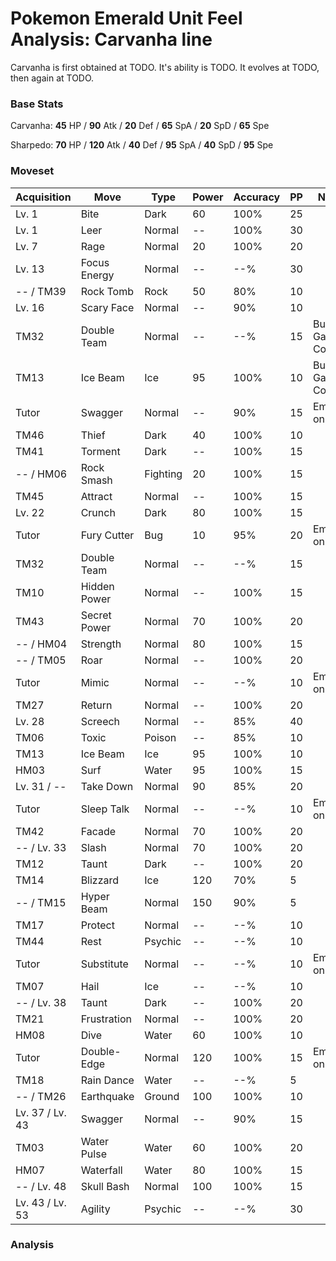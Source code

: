 # Pokemon Emerald Unit Feel Analysis: Carvanha line

Carvanha is first obtained at TODO. It's ability is TODO. It evolves at TODO, then again at TODO.

### Base Stats

Carvanha: **45** HP / **90** Atk / **20** Def / **65** SpA / **20** SpD / **65** Spe

Sharpedo: **70** HP / **120** Atk / **40** Def / **95** SpA / **40** SpD / **95** Spe

### Moveset

|Acquisition    |Move        |Type    |Power|Accuracy|PP |Notes                    |
|---            |---         |---     |---  |---     |---|---                      |
|Lv. 1          |Bite        |Dark    |60   |100%    |25 |                         |
|Lv. 1          |Leer        |Normal  |--   |100%    |30 |                         |
|Lv. 7          |Rage        |Normal  |20   |100%    |20 |                         |
|Lv. 13         |Focus Energy|Normal  |--   |--%     |30 |                         |
|-- / TM39      |Rock Tomb   |Rock    |50   |80%     |10 |                         |
|Lv. 16         |Scary Face  |Normal  |--   |90%     |10 |                         |
|TM32           |Double Team |Normal  |--   |--%     |15 |Buy at Game Corner       |
|TM13           |Ice Beam    |Ice     |95   |100%    |10 |Buy at Game Corner       |
|Tutor          |Swagger     |Normal  |--   |90%     |15 |Emerald only             |
|TM46           |Thief       |Dark    |40   |100%    |10 |                         |
|TM41           |Torment     |Dark    |--   |100%    |15 |                         |
|-- / HM06      |Rock Smash  |Fighting|20   |100%    |15 |                         |
|TM45           |Attract     |Normal  |--   |100%    |15 |                         |
|Lv. 22         |Crunch      |Dark    |80   |100%    |15 |                         |
|Tutor          |Fury Cutter |Bug     |10   |95%     |20 |Emerald only             |
|TM32           |Double Team |Normal  |--   |--%     |15 |                         |
|TM10           |Hidden Power|Normal  |--   |100%    |15 |                         |
|TM43           |Secret Power|Normal  |70   |100%    |20 |                         |
|-- / HM04      |Strength    |Normal  |80   |100%    |15 |                         |
|-- / TM05      |Roar        |Normal  |--   |100%    |20 |                         |
|Tutor          |Mimic       |Normal  |--   |--%     |10 |Emerald only             |
|TM27           |Return      |Normal  |--   |100%    |20 |                         |
|Lv. 28         |Screech     |Normal  |--   |85%     |40 |                         |
|TM06           |Toxic       |Poison  |--   |85%     |10 |                         |
|TM13           |Ice Beam    |Ice     |95   |100%    |10 |                         |
|HM03           |Surf        |Water   |95   |100%    |15 |                         |
|Lv. 31 / --    |Take Down   |Normal  |90   |85%     |20 |                         |
|Tutor          |Sleep Talk  |Normal  |--   |--%     |10 |Emerald only             |
|TM42           |Facade      |Normal  |70   |100%    |20 |                         |
|-- / Lv. 33    |Slash       |Normal  |70   |100%    |20 |                         |
|TM12           |Taunt       |Dark    |--   |100%    |20 |                         |
|TM14           |Blizzard    |Ice     |120  |70%     |5  |                         |
|-- / TM15      |Hyper Beam  |Normal  |150  |90%     |5  |                         |
|TM17           |Protect     |Normal  |--   |--%     |10 |                         |
|TM44           |Rest        |Psychic |--   |--%     |10 |                         |
|Tutor          |Substitute  |Normal  |--   |--%     |10 |Emerald only             |
|TM07           |Hail        |Ice     |--   |--%     |10 |                         |
|-- / Lv. 38    |Taunt       |Dark    |--   |100%    |20 |                         |
|TM21           |Frustration |Normal  |--   |100%    |20 |                         |
|HM08           |Dive        |Water   |60   |100%    |10 |                         |
|Tutor          |Double-Edge |Normal  |120  |100%    |15 |Emerald only             |
|TM18           |Rain Dance  |Water   |--   |--%     |5  |                         |
|-- / TM26      |Earthquake  |Ground  |100  |100%    |10 |                         |
|Lv. 37 / Lv. 43|Swagger     |Normal  |--   |90%     |15 |                         |
|TM03           |Water Pulse |Water   |60   |100%    |20 |                         |
|HM07           |Waterfall   |Water   |80   |100%    |15 |                         |
|-- / Lv. 48    |Skull Bash  |Normal  |100  |100%    |15 |                         |
|Lv. 43 / Lv. 53|Agility     |Psychic |--   |--%     |30 |                         |

### Analysis